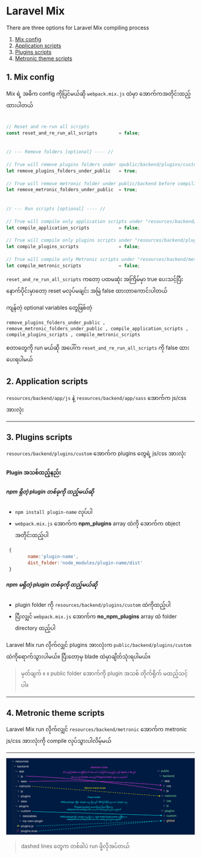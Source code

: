 # Laravel Mix 

There are three options for Laravel Mix compiling process

1. [Mix config](#config)
2. [Application scripts](#application)
3. [Plugins scripts](#plugin)
4. [Metronic theme scripts](#metronic)

## 1. Mix config <a name="config"></a>

Mix ရဲ့ အဓိက config ကိုပြင်မယ်ဆို `webpack.mix.js` ထဲမှာ အောက်ကအတိုင်းထည့်ထားပါတယ်

```javascript

// Reset and re-run all scripts
const reset_and_re_run_all_scripts        = false;


// --- Remove folders [optional] ---- //

// True will remove plugins folders under spublic/backend/plugins/custom before compiling
let remove_plugins_folders_under_public   = true; 

// True will remove metronic folder under public/backend before compiling
let remove_metronic_folders_under_public  = true; 


// --- Run scripts [optional] ---- //

// True will compile only application scripts under "resources/backend/app" folders without touching Metronic's core/bundle/theme scripts.
let compile_application_scripts           = false; 

// True will compile only plugins scripts under "resources/backend/plugins/custom" without touching Metronic's core/bundle/theme scripts.
let compile_plugins_scripts               = false; 

// True will compile only Metronic scripts under "resources/backend/metronic" without touching Application and plugin scripts.
let compile_metronic_scripts              = false; 

```

`reset_and_re_run_all_scripts` ကတော့ ပထမဆုံး အကြိမ်မှာ true ပေးသင့်ပြီး နောက်ပိုင်းမှာတော့ reset မလုပ်မချင်း အမြဲ false ထားတာကောင်းပါတယ် 

ကျန်တဲ့ optional variables တွေဖြစ်တဲ့
```
remove_plugins_folders_under_public , remove_metronic_folders_under_public , compile_application_scripts , compile_plugins_scripts , compile_metronic_scripts
```
စတာတွေကို run မယ်ဆို အပေါ်က `reset_and_re_run_all_scripts` ကို false ထားပေးရပါမယ်


## 2. Application scripts <a name="application"></a>

`resources/backend/app/js` နဲ့ `resources/backend/app/sass` အောက်က js/css အားလုံး

------------------
## 3. Plugins scripts <a name="plugin"></a>

`resources/backend/plugins/custom` အောက်က plugins တွေရဲ့ js/css အားလုံး

#### Plugin အသစ်ထည့်နည်း 

##### npm ရှိတဲ့ plugin တစ်ခုကို ထည့်မယ်ဆို 
- `npm install plugin-name` လုပ်ပါ
- `webpack.mix.js` အောက်က **npm_plugins** array ထဲကို အောက်က object အတိုင်းထည့်ပါ 

```javascript
 {
        name:'plugin-name',
        dist_folder:'node_modules/plugin-name/dist'
 }
```

##### npm မရှိတဲ့ plugin တစ်ခုကို ထည့်မယ်ဆို 
- plugin folder ကို `resources/backend/plugins/custom` ထဲကိုထည့်ပါ
- ပြီးလျှင် `webpack.mix.js` အောက်က **no_npm_plugins** array ထဲ folder directory ထည့်ပါ 


Laravel Mix run လိုက်လျှင် plugins အားလုံးက `public/backend/plugins/custom` ထဲကိုရောက်သွားပါမယ်။ ပြီးတော့မှ blade ထဲမှာချိတ်သုံးရပါမယ်။ 

> မှတ်ချက် ။ ။ public folder အောက်ကို plugin အသစ် တိုက်ရိုက် မထည့်သင့်ပါ။

------------------

## 4. Metronic theme scripts <a name="metronic"></a>

Laravel Mix run လိုက်လျှင်  `resources/backend/metronic` အောက်က metronic js/css အားလုံးကို compile လုပ်သွားပါလိမ့်မယ် 

------------

<img src="asset.jpg">

> dashed lines တွေက တစ်ခါပဲ run ဖို့လိုအပ်တယ် 

